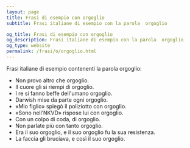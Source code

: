 ```yaml
---
layout: page
title: Frasi di esempio con orgoglio 
subtitle: Frasi italiane di esempio con la parola  orgoglio

og_title: Frasi di esempio con orgoglio 
og_description: Frasi italiane di esempio con la parola  orgoglio
og_type: website
permalink: /frasi/o/orgoglio.html
---
```


Frasi italiane di esempio contenenti la parola orgoglio:


- Non provo altro che orgoglio.
- Il cuore gli si riempì di orgoglio.
- I re si fanno beffe dell'umano orgoglio.
- Darwish mise da parte ogni orgoglio.
- «Mio figlio» spiegò il poliziotto con orgoglio.
- «Sono nell’NKVD» rispose lui con orgoglio.
- Con un colpo di coda, di orgoglio.
- Non parlate più con tanto orgoglio.
- Era il suo orgoglio, e il suo orgoglio fu la sua resistenza.
- La faccia gli bruciava, e così il suo orgoglio.
